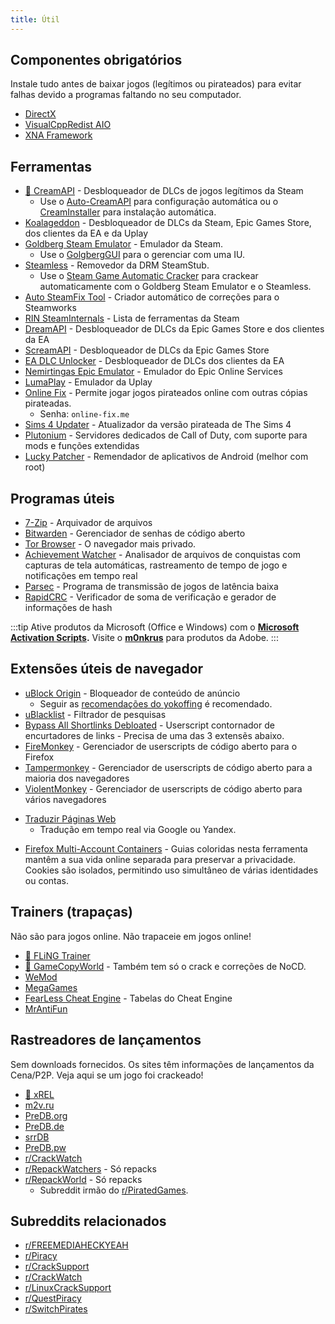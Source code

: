 ```yaml
---
title: Útil
---
```


## Componentes obrigatórios

Instale tudo antes de baixar jogos (legítimos ou pirateados) para evitar falhas devido a programas
faltando no seu computador.

- [DirectX](https://www.microsoft.com/download/details.aspx?id=35)
- [VisualCppRedist AIO](https://github.com/abbodi1406/vcredist/releases/latest)
- [XNA Framework](https://www.microsoft.com/download/details.aspx?id=20914)

## Ferramentas

- [🌟 CreamAPI](https://cs.rin.ru/forum/viewtopic.php?f=29&t=70576) - Desbloqueador de DLCs de jogos
  legítimos da Steam
  - Use o [Auto-CreamAPI](https://cs.rin.ru/forum/viewtopic.php?p=2013521) para configuração
    automática ou o [CreamInstaller](https://github.com/pointfeev/CreamInstaller) para instalação
    automática.
- [Koalageddon](https://github.com/acidicoala/Koalageddon) - Desbloqueador de DLCs da Steam, Epic
  Games Store, dos clientes da EA e da Uplay
- [Goldberg Steam Emulator](https://cs.rin.ru/forum/viewtopic.php?f=29&t=91627) - Emulador da Steam.
  - Use o [GolgbergGUI](https://cs.rin.ru/forum/viewtopic.php?f=29&t=111152) para o gerenciar com
    uma IU.
- [Steamless](https://github.com/atom0s/Steamless) - Removedor da DRM SteamStub.
  - Use o [Steam Game Automatic Cracker](https://github.com/oureveryday/Steam-auto-crack) para
    crackear automaticamente com o Goldberg Steam Emulator e o Steamless.
- [Auto SteamFix Tool](https://cs.rin.ru/forum/viewtopic.php?f=29&t=97112) - Criador automático de
  correções para o Steamworks
- [RIN SteamInternals](https://cs.rin.ru/forum/viewtopic.php?f=10&t=65887) - Lista de ferramentas da
  Steam
- [DreamAPI](https://cs.rin.ru/forum/viewtopic.php?f=10&t=111520) - Desbloqueador de DLCs da Epic
  Games Store e dos clientes da EA
- [ScreamAPI](https://github.com/acidicoala/ScreamAPI) - Desbloqueador de DLCs da Epic Games Store
- [EA DLC Unlocker](https://cs.rin.ru/forum/viewtopic.php?f=20&t=104412) - Desbloqueador de DLCs dos
  clientes da EA
- [Nemirtingas Epic Emulator](https://cs.rin.ru/forum/viewtopic.php?f=29&t=105551) - Emulador do
  Epic Online Services
- [LumaPlay](https://cs.rin.ru/forum/viewtopic.php?f=29&t=67197) - Emulador da Uplay
- [Online Fix](https://online-fix.me) - Permite jogar jogos pirateados online com outras cópias
  pirateadas.
  - Senha: `online-fix.me`
- [Sims 4 Updater](https://cs.rin.ru/forum/viewtopic.php?f=29&t=102519) - Atualizador da versão
  pirateada de The Sims 4
- [Plutonium](https://plutonium.pw) - Servidores dedicados de Call of Duty, com suporte para mods e funções extendidas
- [Lucky Patcher](https://www.luckypatchers.com) - Remendador de aplicativos de Android (melhor com
  root)

## Programas úteis

- [7-Zip](https://7-zip.org) - Arquivador de arquivos
- [Bitwarden](https://bitwarden.com) - Gerenciador de senhas de código aberto
- [Tor Browser](https://www.torproject.org) - O navegador mais privado.
- [Achievement Watcher](https://xan105.github.io/Achievement-Watcher) - Analisador de arquivos de
  conquistas com capturas de tela automáticas, rastreamento de tempo de jogo e notificações em tempo
  real
- [Parsec](https://parsec.app) - Programa de transmissão de jogos de latência baixa
- [RapidCRC](https://ov2.eu/programs/rapidcrc-unicode) - Verificador de soma de verificação e
  gerador de informações de hash

:::tip
Ative produtos da Microsoft (Office e Windows) com o
**[Microsoft Activation Scripts](https://github.com/massgravel/Microsoft-Activation-Scripts).**
Visite o **[m0nkrus](https://w14.monkrus.ws)** para produtos da Adobe.
:::

## Extensões úteis de navegador

- [uBlock Origin](https://ublockorigin.com) - Bloqueador de conteúdo de anúncio
  - Seguir as
    [recomendações do yokoffing](https://github.com/yokoffing/filterlists#recommended-filters-for-ublock-origin)
    é recomendado.
- [uBlacklist](https://iorate.github.io/ublacklist/docs) - Filtrador de pesquisas
- [Bypass All Shortlinks Debloated](https://codeberg.org/Amm0ni4/bypass-all-shortlinks-debloated) -
  Userscript contornador de encurtadores de links - Precisa de uma das 3 extensẽs abaixo.
- [FireMonkey](https://addons.mozilla.org/firefox/addon/firemonkey) - Gerenciador de userscripts de
  código aberto para o Firefox
- [Tampermonkey](https://www.tampermonkey.net) - Gerenciador de userscripts de código aberto para a
  maioria dos navegadores
- [ViolentMonkey](https://violentmonkey.github.io) - Gerenciador de userscripts de código aberto
para vários navegadores

<ul>
  <li id="translator"><a href="https://github.com/FilipePS/Traduzir-paginas-web">Traduzir Páginas Web</a>
    <ul>
      <li>Tradução em tempo real via Google ou Yandex.</li>
    </ul>
  </li>
</ul>

- [Firefox Multi-Account Containers](https://github.com/mozilla/multi-account-containers) - Guias
  coloridas nesta ferramenta mantêm a sua vida online separada para preservar a privacidade. Cookies
  são isolados, permitindo uso simultâneo de várias identidades ou contas.

## Trainers (trapaças)

Não são para jogos online. Não trapaceie em jogos online!

- [🌟 FLiNG Trainer](https://flingtrainer.com)
- [🌟 GameCopyWorld](https://gamecopyworld.com/games) - Também tem só o crack e correções de NoCD.
- [WeMod](https://www.wemod.com)
- [MegaGames](https://megagames.com)
- [FearLess Cheat Engine](https://fearlessrevolution.com) - Tabelas do Cheat Engine
- [MrAntiFun](https://mrantifun.net)

## Rastreadores de lançamentos

Sem downloads fornecidos. Os sites têm informações de lançamentos da Cena/P2P. Veja aqui se um jogo
foi crackeado!

- [🌟 xREL](https://www.xrel.to/games-release-list.html?lang=en_US)
- [m2v.ru](https://m2v.ru/?func=part&Part=3)
- [PreDB.org](https://predb.org/cats/GAMES)
- [PreDB.de](https://predb.de/section/GAMES)
- [srrDB](https://www.srrdb.com/browse/category:pc/1)
- [PreDB.pw](https://predb.pw)
- [r/CrackWatch](https://www.reddit.com/r/CrackWatch)
- [r/RepackWatchers](https://www.reddit.com/r/RepackWatchers) - Só repacks
- [r/RepackWorld](https://www.reddit.com/r/RepackWorld) - Só repacks
  - Subreddit irmão do [r/PiratedGames](https://www.reddit.com/r/PiratedGames).

## Subreddits relacionados

- [r/FREEMEDIAHECKYEAH](https://www.reddit.com/r/FREEMEDIAHECKYEAH)
- [r/Piracy](https://www.reddit.com/r/Piracy)
- [r/CrackSupport](https://www.reddit.com/r/CrackSupport)
- [r/CrackWatch](https://www.reddit.com/r/CrackWatch)
- [r/LinuxCrackSupport](https://www.reddit.com/r/LinuxCrackSupport)
- [r/QuestPiracy](https://www.reddit.com/r/QuestPiracy)
- [r/SwitchPirates](https://www.reddit.com/r/SwitchPirates)
